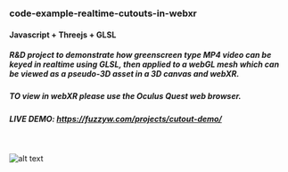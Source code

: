 ### code-example-realtime-cutouts-in-webxr

#### Javascript + Threejs + GLSL

##### R&D project to demonstrate how greenscreen type MP4 video can be keyed in realtime using GLSL, then applied to a webGL mesh which can be viewed as a pseudo-3D asset in a 3D canvas and webXR.

##### TO view in webXR please use the Oculus Quest web browser. 

##### LIVE DEMO: https://fuzzyw.com/projects/cutout-demo/

<br />

![alt text](https://github.com/FuzzyWobble/code-example-realtime-cutouts-in-webxr/blob/main/assets/screencapture/demoGif.gif)

 

